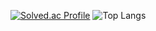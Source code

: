 [![Solved.ac Profile](http://mazassumnida.wtf/api/generate_badge?boj=yong664)](https://solved.ac/yong664)
![Top Langs](https://github-readme-stats.vercel.app/api/top-langs/?username=yong&layout=compact)
